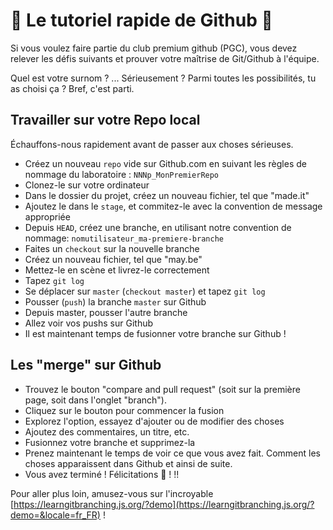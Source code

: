 # 🌱 Le tutoriel rapide de Github 🌱

Si vous voulez faire partie du club premium github (PGC), vous devez relever les défis suivants et prouver votre maîtrise de Git/Github à l'équipe.

Quel est votre surnom ? ... Sérieusement ? Parmi toutes les possibilités, tu as choisi ça ?
Bref, c'est parti.

## Travailler sur votre Repo local
Échauffons-nous rapidement avant de passer aux choses sérieuses.

- Créez un nouveau `repo` vide sur Github.com en suivant les règles de nommage du laboratoire : `NNNp_MonPremierRepo`
- Clonez-le sur votre ordinateur
- Dans le dossier du projet, créez un nouveau fichier, tel que "made.it"
- Ajoutez le dans le `stage`, et commitez-le avec la convention de message appropriée
- Depuis `HEAD`, créez une branche, en utilisant notre convention de nommage: `nomutilisateur_ma-premiere-branche`
- Faites un `checkout` sur la nouvelle branche
- Créez un nouveau fichier, tel que "may.be"
- Mettez-le en scène et livrez-le correctement
- Tapez `git log`
- Se déplacer sur `master` (`checkout master`) et tapez `git log`
- Pousser (`push`) la branche `master` sur Github
- Depuis master, pousser l'autre branche
- Allez voir vos pushs sur Github
- Il est maintenant temps de fusionner votre branche sur Github !

## Les "merge" sur Github

- Trouvez le bouton "compare and pull request" (soit sur la première page, soit dans l'onglet "branch").
- Cliquez sur le bouton pour commencer la fusion
- Explorez l'option, essayez d'ajouter ou de modifier des choses
- Ajoutez des commentaires, un titre, etc.
- Fusionnez votre branche et supprimez-la
- Prenez maintenant le temps de voir ce que vous avez fait. Comment les choses apparaissent dans Github et ainsi de suite.
- Vous avez terminé ! Félicitations 🎉 ! !!

Pour aller plus loin, amusez-vous sur l'incroyable [https://learngitbranching.js.org/?demo](https://learngitbranching.js.org/?demo=&locale=fr_FR) !
